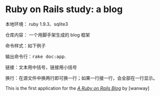 # Ruby on Rails study: a blog

本地环境：
ruby 1.9.3、sqlite3

仓库内容：
一个用脚手架生成的 blog 框架

命令样式：如下例子

输出命令行：<tt>rake doc:app</tt>.

链接：文本用中括号，链接用小括号

换行：在源文件中换两行即可换一行；如果一行接一行，会全部在一行显示。

This is the first application for the
[*A Ruby on Rails Blog*](http://wanway.herokuapp.com/)
by [wanway]